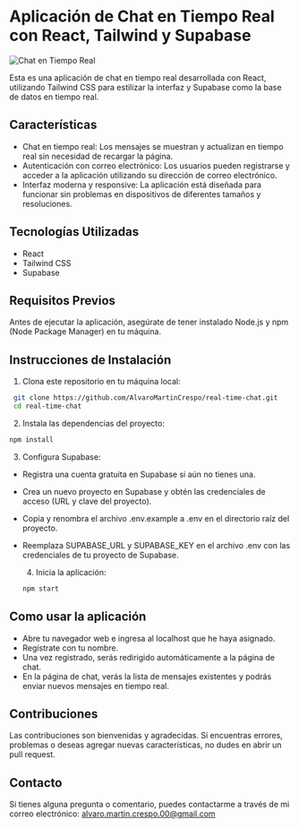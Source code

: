 # Aplicación de Chat en Tiempo Real con React, Tailwind y Supabase

![Chat en Tiempo Real](url_de_la_imagen.png) 

Esta es una aplicación de chat en tiempo real desarrollada con React, utilizando Tailwind CSS para estilizar la interfaz y Supabase como la base de datos en tiempo real.

## Características

- Chat en tiempo real: Los mensajes se muestran y actualizan en tiempo real sin necesidad de recargar la página.
- Autenticación con correo electrónico: Los usuarios pueden registrarse y acceder a la aplicación utilizando su dirección de correo electrónico.
- Interfaz moderna y responsive: La aplicación está diseñada para funcionar sin problemas en dispositivos de diferentes tamaños y resoluciones.

## Tecnologías Utilizadas

- React
- Tailwind CSS
- Supabase

## Requisitos Previos

Antes de ejecutar la aplicación, asegúrate de tener instalado Node.js y npm (Node Package Manager) en tu máquina.

## Instrucciones de Instalación

1. Clona este repositorio en tu máquina local:
 ```bash
  git clone https://github.com/AlvaroMartinCrespo/real-time-chat.git
  cd real-time-chat
  ```

2. Instala las dependencias del proyecto:
  ```bash
  npm install
  ```
3. Configura Supabase:
- Registra una cuenta gratuita en Supabase si aún no tienes una.
- Crea un nuevo proyecto en Supabase y obtén las credenciales de acceso (URL y clave del proyecto).
- Copia y renombra el archivo .env.example a .env en el directorio raíz del proyecto.
- Reemplaza SUPABASE_URL y SUPABASE_KEY en el archivo .env con las credenciales de tu proyecto de Supabase.

  4. Inicia la aplicación:
  ```bash
  npm start
  ```

## Como usar la aplicación
- Abre tu navegador web e ingresa al localhost que he haya asignado.
- Regístrate con tu nombre.
- Una vez registrado, serás redirigido automáticamente a la página de chat.
- En la página de chat, verás la lista de mensajes existentes y podrás enviar nuevos mensajes en tiempo real.

## Contribuciones
Las contribuciones son bienvenidas y agradecidas. Si encuentras errores, problemas o deseas agregar nuevas     características, no dudes en abrir un pull request.

## Contacto
Si tienes alguna pregunta o comentario, puedes contactarme a través de mi correo electrónico: alvaro.martin.crespo.00@gmail.com
